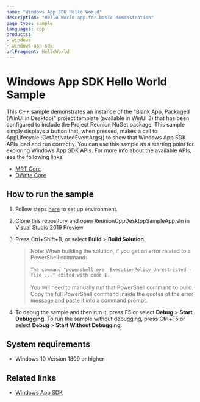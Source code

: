```yaml
---
name: "Windows App SDK Hello World"
description: "Hello World app for basic demonstration"
page_type: sample
languages: cpp
products:
- windows
- windows-app-sdk
urlFragment: HelloWorld
---
```



# Windows App SDK Hello World Sample

This C++ sample demonstrates an instance of the "Blank App, Packaged (WinUI in Desktop)" project template (available in WinUI 3) that has been configured to include the Project Reunion NuGet package. This sample simply displays a button that, when pressed, makes a call to AppLifecycle::GetActivatedEventArgs() to show that Windows App SDK APIs load and run correctly. You can use this sample as a starting point for exploring Windows App SDK APIs. For more info about the available APIs, see the following links.

* [MRT Core](https://docs.microsoft.com/windows/apps/windows-app-sdk/mrtcore/mrtcore-overview)
* [DWrite Core](https://docs.microsoft.com/windows/apps/windows-app-sdk/dwritecore)

## How to run the sample

1. Follow steps [here](https://docs.microsoft.com/windows/apps/windows-app-sdk#set-up-your-development-environment) to set up environment.

2. Clone this repository and open ReunionCppDesktopSampleApp.sln in Visual Studio 2019 Preview

3. Press Ctrl+Shift+B, or select **Build** \> **Build Solution**.

    > Note: When building the solution, if you get an error related to a PowerShell command: </br></br>`The command "powershell.exe -ExecutionPolicy Unrestricted -file ..." exited with code 1.` </br></br> You will need to manually run that PowerShell command to build. Copy the full PowerShell command inside the quotes of the error message and paste it into a command prompt.

4. To debug the sample and then run it, press F5 or select **Debug** \> **Start Debugging**. To run the sample without debugging, press Ctrl+F5 or select **Debug** \> **Start Without Debugging**.

## System requirements
 * Windows 10 Version 1809 or higher

## Related links
- [Windows App SDK](https://docs.microsoft.com/windows/apps/windows-app-sdk/)
